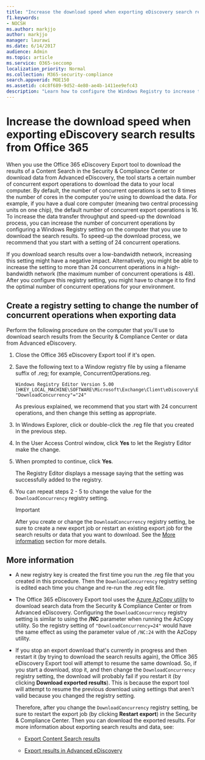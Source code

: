 ```yaml
---
title: "Increase the download speed when exporting eDiscovery search results from Office 365"
f1.keywords:
- NOCSH
ms.author: markjjo
author: markjjo
manager: laurawi
ms.date: 6/14/2017
audience: Admin
ms.topic: article
ms.service: O365-seccomp
localization_priority: Normal
ms.collection: M365-security-compliance
search.appverid: MOE150
ms.assetid: c4c8f689-9d52-4e80-ae4b-1411ee9efc43
description: "Learn how to configure the Windows Registry to increase the data throughput when downloading search results and search data from the Security & Compliance Center and Advanced eDiscovery in Office 365."
---
```


# Increase the download speed when exporting eDiscovery search results from Office 365

When you use the Office 365 eDiscovery Export tool to download the results of a Content Search in the Security & Compliance Center or download data from Advanced eDiscovery, the tool starts a certain number of concurrent export operations to download the data to your local computer. By default, the number of concurrent operations is set to 8 times the number of cores in the computer you're using to download the data. For example, if you have a dual core computer (meaning two central processing units on one chip), the default number of concurrent export operations is 16. To increase the data transfer throughput and speed-up the download process, you can increase the number of concurrent operations by configuring a Windows Registry setting on the computer that you use to download the search results. To speed-up the download process, we recommend that you start with a setting of 24 concurrent operations.
  
If you download search results over a low-bandwidth network, increasing this setting might have a negative impact. Alternatively, you might be able to increase the setting to more than 24 concurrent operations in a high-bandwidth network (the maximum number of concurrent operations is 48). After you configure this registry setting, you might have to change it to find the optimal number of concurrent operations for your environment.
  
## Create a registry setting to change the number of concurrent operations when exporting data

Perform the following procedure on the computer that you'll use to download search results from the Security & Compliance Center or data from Advanced eDiscovery.
  
1. Close the Office 365 eDiscovery Export tool if it's open. 
    
2. Save the following text to a Window registry file by using a filename suffix of .reg; for example, ConcurrentOperations.reg. 
    
    ```text
    Windows Registry Editor Version 5.00
    [HKEY_LOCAL_MACHINE\SOFTWARE\Microsoft\Exchange\Client\eDiscovery\ExportTool]
    "DownloadConcurrency"="24"
    ```

    As previous explained, we recommend that you start with 24 concurrent operations, and then change this setting as appropriate.
    
3. In Windows Explorer, click or double-click the .reg file that you created in the previous step.
    
4. In the User Access Control window, click **Yes** to let the Registry Editor make the change. 
    
5. When prompted to continue, click **Yes**.
    
    The Registry Editor displays a message saying that the setting was successfully added to the registry.
    
6. You can repeat steps 2 - 5 to change the value for the  `DownloadConcurrency` registry setting. 
    
    > [!IMPORTANT]
    > After you create or change the  `DownloadConcurrency` registry setting, be sure to create a new export job or restart an existing export job for the search results or data that you want to download. See the [More information](#more-information) section for more details. 
  
## More information

- A new registry key is created the first time you run the .reg file that you created in this procedure. Then the  `DownloadConcurrency` registry setting is edited each time you change and re-run the .reg edit file. 
    
- The Office 365 eDiscovery Export tool uses the [Azure AzCopy utility](https://go.microsoft.com/fwlink/?linkid=849949) to download search data from the Security & Compliance Center or from Advanced eDiscovery. Configuring the  `DownloadConcurrency` registry setting is similar to using the **/NC** parameter when running the AzCopy utility. So the registry setting of  `"DownloadConcurrency=24"` would have the same effect as using the parameter value of  `/NC:24` with the AzCopy utility. 
    
- If you stop an export download that's currently in progress and then restart it (by trying to download the search results again), the Office 365 eDiscovery Export tool will attempt to resume the same download. So, if you start a download, stop it, and then change the  `DownloadConcurrency` registry setting, the download will probably fail if you restart it (by clicking **Download exported results**). This is because the export tool will attempt to resume the previous download using settings that aren't valid because you changed the registry setting.
    
    Therefore, after you change the  `DownloadConcurrency` registry setting, be sure to restart the export job (by clicking **Restart export**) in the Security & Compliance Center. Then you can download the exported results. For more information about exporting search results and data, see:
    
  - [Export Content Search results](export-search-results.md)
    
  - [Export results in Advanced eDiscovery](export-results-in-advanced-ediscovery.md)
    
